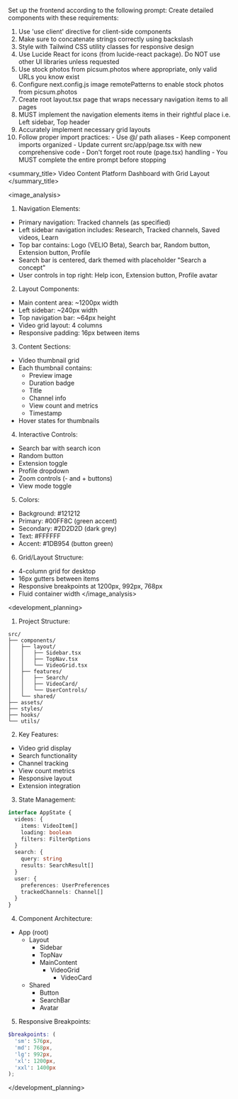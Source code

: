 Set up the frontend according to the following prompt:
  <frontend-prompt>
  Create detailed components with these requirements:
  1. Use 'use client' directive for client-side components
  2. Make sure to concatenate strings correctly using backslash
  3. Style with Tailwind CSS utility classes for responsive design
  4. Use Lucide React for icons (from lucide-react package). Do NOT use other UI libraries unless requested
  5. Use stock photos from picsum.photos where appropriate, only valid URLs you know exist
  6. Configure next.config.js image remotePatterns to enable stock photos from picsum.photos
  7. Create root layout.tsx page that wraps necessary navigation items to all pages
  8. MUST implement the navigation elements items in their rightful place i.e. Left sidebar, Top header
  9. Accurately implement necessary grid layouts
  10. Follow proper import practices:
     - Use @/ path aliases
     - Keep component imports organized
     - Update current src/app/page.tsx with new comprehensive code
     - Don't forget root route (page.tsx) handling
     - You MUST complete the entire prompt before stopping
  </frontend-prompt>

  <summary_title>
Video Content Platform Dashboard with Grid Layout
</summary_title>

<image_analysis>
1. Navigation Elements:
- Primary navigation: Tracked channels (as specified)
- Left sidebar navigation includes: Research, Tracked channels, Saved videos, Learn
- Top bar contains: Logo (VELIO Beta), Search bar, Random button, Extension button, Profile
- Search bar is centered, dark themed with placeholder "Search a concept"
- User controls in top right: Help icon, Extension button, Profile avatar

2. Layout Components:
- Main content area: ~1200px width
- Left sidebar: ~240px width
- Top navigation bar: ~64px height
- Video grid layout: 4 columns
- Responsive padding: 16px between items

3. Content Sections:
- Video thumbnail grid
- Each thumbnail contains:
  - Preview image
  - Duration badge
  - Title
  - Channel info
  - View count and metrics
  - Timestamp
- Hover states for thumbnails

4. Interactive Controls:
- Search bar with search icon
- Random button
- Extension toggle
- Profile dropdown
- Zoom controls (- and + buttons)
- View mode toggle

5. Colors:
- Background: #121212
- Primary: #00FF8C (green accent)
- Secondary: #2D2D2D (dark grey)
- Text: #FFFFFF
- Accent: #1DB954 (button green)

6. Grid/Layout Structure:
- 4-column grid for desktop
- 16px gutters between items
- Responsive breakpoints at 1200px, 992px, 768px
- Fluid container width
</image_analysis>

<development_planning>
1. Project Structure:
```
src/
├── components/
│   ├── layout/
│   │   ├── Sidebar.tsx
│   │   ├── TopNav.tsx
│   │   └── VideoGrid.tsx
│   ├── features/
│   │   ├── Search/
│   │   ├── VideoCard/
│   │   └── UserControls/
│   └── shared/
├── assets/
├── styles/
├── hooks/
└── utils/
```

2. Key Features:
- Video grid display
- Search functionality
- Channel tracking
- View count metrics
- Responsive layout
- Extension integration

3. State Management:
```typescript
interface AppState {
  videos: {
    items: VideoItem[]
    loading: boolean
    filters: FilterOptions
  }
  search: {
    query: string
    results: SearchResult[]
  }
  user: {
    preferences: UserPreferences
    trackedChannels: Channel[]
  }
}
```

4. Component Architecture:
- App (root)
  - Layout
    - Sidebar
    - TopNav
    - MainContent
      - VideoGrid
        - VideoCard
  - Shared
    - Button
    - SearchBar
    - Avatar

5. Responsive Breakpoints:
```scss
$breakpoints: (
  'sm': 576px,
  'md': 768px,
  'lg': 992px,
  'xl': 1200px,
  'xxl': 1400px
);
```
</development_planning>